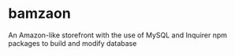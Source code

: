# bamzaon
An Amazon-like storefront with the use of MySQL and Inquirer npm packages to build and modify database

